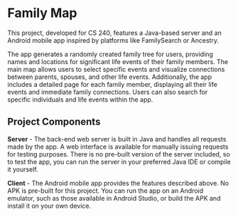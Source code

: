 # Family Map
This project, developed for CS 240, features a Java-based server and an Android mobile app inspired by platforms like FamilySearch or Ancestry.

The app generates a randomly created family tree for users, providing names and locations for significant life events of their family members. The main map allows users to select specific events and visualize connections between parents, spouses, and other life events. Additionally, the app includes a detailed page for each family member, displaying all their life events and immediate family connections. Users can also search for specific individuals and life events within the app.

## Project Components
**Server** - 
The back-end web server is built in Java and handles all requests made by the app. A web interface is available for manually issuing requests for testing purposes. There is no pre-built version of the server included, so to test the app, you can run the server in your preferred Java IDE or compile it yourself.

**Client** - 
The Android mobile app provides the features described above. No APK is pre-built for this project. You can run the app on an Android emulator, such as those available in Android Studio, or build the APK and install it on your own device.
